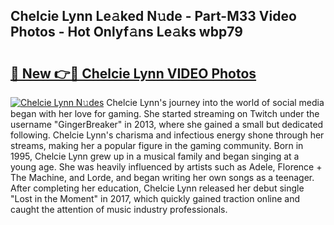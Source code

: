 ## Chelcie Lynn Le𝚊ked N𝚞de - Part-M33 Video Photos - Hot Onlyf𝚊ns Le𝚊ks wbp79

# <h2><a href="http://ab3607.deff.icu/?id=Chelcie+Lynn">🔗 New 👉🔴 Chelcie Lynn VIDEO Photos</a></h2>

[![Chelcie Lynn N𝚞des](https://i.imgur.com/rIISA9y.gif)](http://ab3607.deff.icu/?id=Chelcie+Lynn)
Chelcie Lynn's journey into the world of social media began with her love for gaming. She started streaming on Twitch under the username "GingerBreaker" in 2013, where she gained a small but dedicated following. Chelcie Lynn's charisma and infectious energy shone through her streams, making her a popular figure in the gaming community. Born in 1995, Chelcie Lynn grew up in a musical family and began singing at a young age. She was heavily influenced by artists such as Adele, Florence + The Machine, and Lorde, and began writing her own songs as a teenager. After completing her education, Chelcie Lynn released her debut single "Lost in the Moment" in 2017, which quickly gained traction online and caught the attention of music industry professionals.
